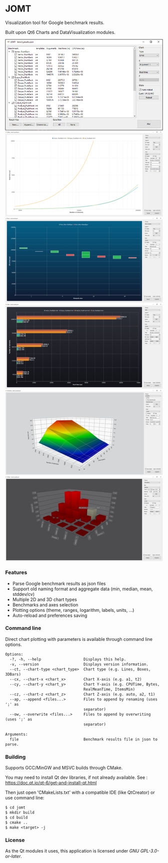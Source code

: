 
# JOMT

Visualization tool for Google benchmark results.

Built upon Qt6 Charts and DataVisualization modules.

![Screenshot_00](docs/screenshots/00.png)
![Screenshot_01](docs/screenshots/01.png)
![Screenshot_02](docs/screenshots/02.png)
![Screenshot_03](docs/screenshots/03.png)
![Screenshot_04](docs/screenshots/04.png)
![Screenshot_05](docs/screenshots/05.png)

### Features

- Parse Google benchmark results as json files
- Support old naming format and aggregate data (min, median, mean, stddev/cv)
- Multiple 2D and 3D chart types
- Benchmarks and axes selection
- Plotting options (theme, ranges, logarithm, labels, units, ...)
- Auto-reload and preferences saving

### Command line

Direct chart plotting with parameters is available through command line options.

```
Options:
  -?, -h, --help                   Displays this help.
  -v, --version                    Displays version information.
  --ct, --chart-type <chart_type>  Chart type (e.g. Lines, Boxes, 3DBars)
  --cx, --chart-x <chart_x>        Chart X-axis (e.g. a1, t2)
  --cy, --chart-y <chart_y>        Chart Y-axis (e.g. CPUTime, Bytes,
                                   RealMeanTime, ItemsMin)
  --cz, --chart-z <chart_z>        Chart Z-axis (e.g. auto, a2, t1)
  --ap, --append <files...>        Files to append by renaming (uses ';' as
                                   separator)
  --ow, --overwrite <files...>     Files to append by overwriting (uses ';' as
                                   separator)

Arguments:
  file                             Benchmark results file in json to parse.
```

### Building

Supports GCC/MinGW and MSVC builds through CMake.

You may need to install Qt dev libraries, if not already available.
See : https://doc.qt.io/qt-6/get-and-install-qt.html

Then just open 'CMakeLists.txt' with a compatible IDE (like QtCreator) or use command line:

    $ cd jomt
    $ mkdir build
    $ cd build
    $ cmake ..
    $ make <target> -j

### License

As the Qt modules it uses, this application is licensed under *GNU GPL-3.0-or-later*.
